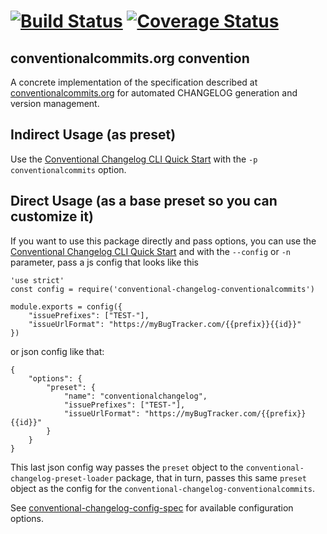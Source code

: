 # [![Build Status][ci-image]][ci-url] [![Coverage Status][coverage-image]][coverage-url]

## conventionalcommits.org convention

A concrete implementation of the specification described at
[conventionalcommits.org](https://conventionalcommits.org/) for automated
CHANGELOG generation and version management.


## Indirect Usage (as preset)

Use the [Conventional Changelog CLI Quick Start](https://github.com/conventional-changelog/conventional-changelog/tree/master/packages/conventional-changelog-cli#quick-start) with the `-p conventionalcommits` option.

## Direct Usage (as a base preset so you can customize it)

If you want to use this package directly and pass options, you can use the [Conventional Changelog CLI Quick Start](https://github.com/conventional-changelog/conventional-changelog/tree/master/packages/conventional-changelog-cli#quick-start) and with the `--config` or `-n` parameter, pass a js config that looks like this
```
'use strict'
const config = require('conventional-changelog-conventionalcommits')

module.exports = config({
    "issuePrefixes": ["TEST-"],
    "issueUrlFormat": "https://myBugTracker.com/{{prefix}}{{id}}"
})
```

or json config like that:
```
{
    "options": {
        "preset": {
            "name": "conventionalchangelog",
            "issuePrefixes": ["TEST-"],
            "issueUrlFormat": "https://myBugTracker.com/{{prefix}}{{id}}"
        }
    }
}
```
This last json config way passes the `preset` object to the `conventional-changelog-preset-loader` package, that in turn, passes this same `preset` object as the config for the `conventional-changelog-conventionalcommits`.



See [conventional-changelog-config-spec](https://github.com/conventional-changelog/conventional-changelog-config-spec) for available
configuration options.


[ci-image]: https://github.com/conventional-changelog/conventional-changelog/workflows/ci/badge.svg
[ci-url]: https://github.com/conventional-changelog/conventional-changelog/actions?query=workflow%3Aci+branch%3Amaster
[coverage-image]: https://coveralls.io/repos/github/conventional-changelog/conventional-changelog/badge.svg?branch=master
[coverage-url]: https://coveralls.io/github/conventional-changelog/conventional-changelog?branch=master
